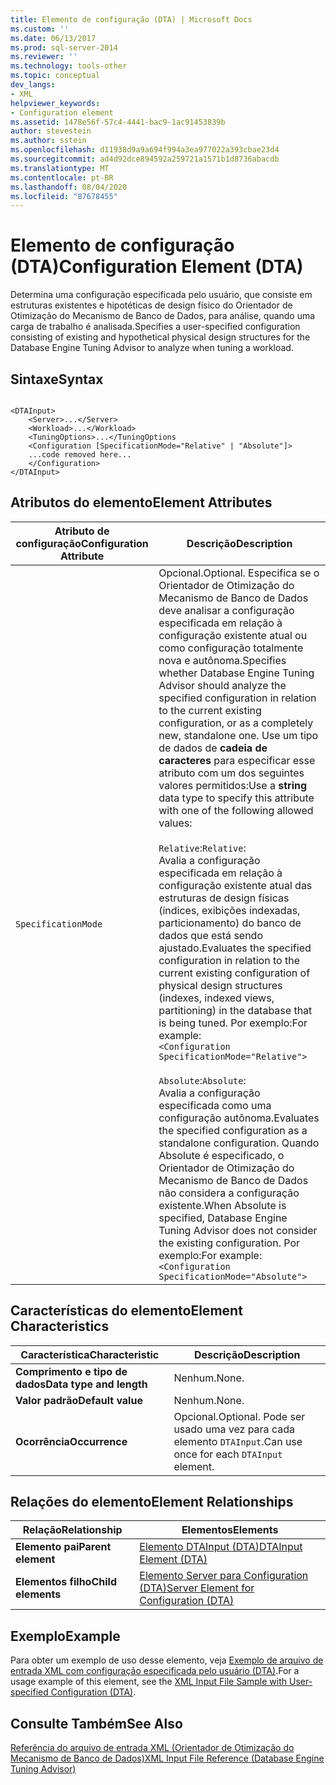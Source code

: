 ```yaml
---
title: Elemento de configuração (DTA) | Microsoft Docs
ms.custom: ''
ms.date: 06/13/2017
ms.prod: sql-server-2014
ms.reviewer: ''
ms.technology: tools-other
ms.topic: conceptual
dev_langs:
- XML
helpviewer_keywords:
- Configuration element
ms.assetid: 1478e56f-57c4-4441-bac9-1ac91453839b
author: stevestein
ms.author: sstein
ms.openlocfilehash: d11938d9a9a694f994a3ea977022a393cbae23d4
ms.sourcegitcommit: ad4d92dce894592a259721a1571b1d8736abacdb
ms.translationtype: MT
ms.contentlocale: pt-BR
ms.lasthandoff: 08/04/2020
ms.locfileid: "87678455"
---
```

# <a name="configuration-element-dta"></a><span data-ttu-id="803c9-102">Elemento de configuração (DTA)</span><span class="sxs-lookup"><span data-stu-id="803c9-102">Configuration Element (DTA)</span></span>
  <span data-ttu-id="803c9-103">Determina uma configuração especificada pelo usuário, que consiste em estruturas existentes e hipotéticas de design físico do Orientador de Otimização do Mecanismo de Banco de Dados, para análise, quando uma carga de trabalho é analisada.</span><span class="sxs-lookup"><span data-stu-id="803c9-103">Specifies a user-specified configuration consisting of existing and hypothetical physical design structures for the Database Engine Tuning Advisor to analyze when tuning a workload.</span></span>  
  
## <a name="syntax"></a><span data-ttu-id="803c9-104">Sintaxe</span><span class="sxs-lookup"><span data-stu-id="803c9-104">Syntax</span></span>  
  
```  
  
<DTAInput>  
    <Server>...</Server>  
    <Workload>...</Workload>  
    <TuningOptions>...</TuningOptions  
    <Configuration [SpecificationMode="Relative" | "Absolute"]>  
    ...code removed here...  
    </Configuration>  
</DTAInput>  
```  
  
## <a name="element-attributes"></a><span data-ttu-id="803c9-105">Atributos do elemento</span><span class="sxs-lookup"><span data-stu-id="803c9-105">Element Attributes</span></span>  
  
|<span data-ttu-id="803c9-106">Atributo de configuração</span><span class="sxs-lookup"><span data-stu-id="803c9-106">Configuration Attribute</span></span>|<span data-ttu-id="803c9-107">Descrição</span><span class="sxs-lookup"><span data-stu-id="803c9-107">Description</span></span>|  
|-----------------------------|-----------------|  
|`SpecificationMode`|<span data-ttu-id="803c9-108">Opcional.</span><span class="sxs-lookup"><span data-stu-id="803c9-108">Optional.</span></span> <span data-ttu-id="803c9-109">Especifica se o Orientador de Otimização do Mecanismo de Banco de Dados deve analisar a configuração especificada em relação à configuração existente atual ou como configuração totalmente nova e autônoma.</span><span class="sxs-lookup"><span data-stu-id="803c9-109">Specifies whether Database Engine Tuning Advisor should analyze the specified configuration in relation to the current existing configuration, or as a completely new, standalone one.</span></span> <span data-ttu-id="803c9-110">Use um tipo de dados de **cadeia de caracteres** para especificar esse atributo com um dos seguintes valores permitidos:</span><span class="sxs-lookup"><span data-stu-id="803c9-110">Use a **string** data type to specify this attribute with one of the following allowed values:</span></span><br /><br /> <span data-ttu-id="803c9-111">`Relative`:</span><span class="sxs-lookup"><span data-stu-id="803c9-111">`Relative`:</span></span> <br />                  <span data-ttu-id="803c9-112">Avalia a configuração especificada em relação à configuração existente atual das estruturas de design físicas (índices, exibições indexadas, particionamento) do banco de dados que está sendo ajustado.</span><span class="sxs-lookup"><span data-stu-id="803c9-112">Evaluates the specified configuration in relation to the current existing configuration of physical design structures (indexes, indexed views, partitioning) in the database that is being tuned.</span></span> <span data-ttu-id="803c9-113">Por exemplo:</span><span class="sxs-lookup"><span data-stu-id="803c9-113">For example:</span></span> <br />`<Configuration SpecificationMode="Relative">`<br /><br /> <span data-ttu-id="803c9-114">`Absolute`:</span><span class="sxs-lookup"><span data-stu-id="803c9-114">`Absolute`:</span></span> <br />                  <span data-ttu-id="803c9-115">Avalia a configuração especificada como uma configuração autônoma.</span><span class="sxs-lookup"><span data-stu-id="803c9-115">Evaluates the specified configuration as a standalone configuration.</span></span> <span data-ttu-id="803c9-116">Quando Absolute é especificado, o Orientador de Otimização do Mecanismo de Banco de Dados não considera a configuração existente.</span><span class="sxs-lookup"><span data-stu-id="803c9-116">When Absolute is specified, Database Engine Tuning Advisor does not consider the existing configuration.</span></span> <span data-ttu-id="803c9-117">Por exemplo:</span><span class="sxs-lookup"><span data-stu-id="803c9-117">For example:</span></span><br />`<Configuration SpecificationMode="Absolute">`|  
  
## <a name="element-characteristics"></a><span data-ttu-id="803c9-118">Características do elemento</span><span class="sxs-lookup"><span data-stu-id="803c9-118">Element Characteristics</span></span>  
  
|<span data-ttu-id="803c9-119">Característica</span><span class="sxs-lookup"><span data-stu-id="803c9-119">Characteristic</span></span>|<span data-ttu-id="803c9-120">Descrição</span><span class="sxs-lookup"><span data-stu-id="803c9-120">Description</span></span>|  
|--------------------|-----------------|  
|<span data-ttu-id="803c9-121">**Comprimento e tipo de dados**</span><span class="sxs-lookup"><span data-stu-id="803c9-121">**Data type and length**</span></span>|<span data-ttu-id="803c9-122">Nenhum.</span><span class="sxs-lookup"><span data-stu-id="803c9-122">None.</span></span>|  
|<span data-ttu-id="803c9-123">**Valor padrão**</span><span class="sxs-lookup"><span data-stu-id="803c9-123">**Default value**</span></span>|<span data-ttu-id="803c9-124">Nenhum.</span><span class="sxs-lookup"><span data-stu-id="803c9-124">None.</span></span>|  
|<span data-ttu-id="803c9-125">**Ocorrência**</span><span class="sxs-lookup"><span data-stu-id="803c9-125">**Occurrence**</span></span>|<span data-ttu-id="803c9-126">Opcional.</span><span class="sxs-lookup"><span data-stu-id="803c9-126">Optional.</span></span> <span data-ttu-id="803c9-127">Pode ser usado uma vez para cada elemento `DTAInput`.</span><span class="sxs-lookup"><span data-stu-id="803c9-127">Can use once for each `DTAInput` element.</span></span>|  
  
## <a name="element-relationships"></a><span data-ttu-id="803c9-128">Relações do elemento</span><span class="sxs-lookup"><span data-stu-id="803c9-128">Element Relationships</span></span>  
  
|<span data-ttu-id="803c9-129">Relação</span><span class="sxs-lookup"><span data-stu-id="803c9-129">Relationship</span></span>|<span data-ttu-id="803c9-130">Elementos</span><span class="sxs-lookup"><span data-stu-id="803c9-130">Elements</span></span>|  
|------------------|--------------|  
|<span data-ttu-id="803c9-131">**Elemento pai**</span><span class="sxs-lookup"><span data-stu-id="803c9-131">**Parent element**</span></span>|[<span data-ttu-id="803c9-132">Elemento DTAInput &#40;DTA&#41;</span><span class="sxs-lookup"><span data-stu-id="803c9-132">DTAInput Element &#40;DTA&#41;</span></span>](dtainput-element-dta.md)|  
|<span data-ttu-id="803c9-133">**Elementos filho**</span><span class="sxs-lookup"><span data-stu-id="803c9-133">**Child elements**</span></span>|[<span data-ttu-id="803c9-134">Elemento Server para Configuration &#40;DTA&#41;</span><span class="sxs-lookup"><span data-stu-id="803c9-134">Server Element for Configuration &#40;DTA&#41;</span></span>](server-element-for-configuration-dta.md)|  
  
## <a name="example"></a><span data-ttu-id="803c9-135">Exemplo</span><span class="sxs-lookup"><span data-stu-id="803c9-135">Example</span></span>  
 <span data-ttu-id="803c9-136">Para obter um exemplo de uso desse elemento, veja [Exemplo de arquivo de entrada XML com configuração especificada pelo usuário (DTA)](xml-input-file-sample-with-user-specified-configuration-dta.md).</span><span class="sxs-lookup"><span data-stu-id="803c9-136">For a usage example of this element, see the [XML Input File Sample with User-specified Configuration &#40;DTA&#41;](xml-input-file-sample-with-user-specified-configuration-dta.md).</span></span>  
  
## <a name="see-also"></a><span data-ttu-id="803c9-137">Consulte Também</span><span class="sxs-lookup"><span data-stu-id="803c9-137">See Also</span></span>  
 [<span data-ttu-id="803c9-138">Referência do arquivo de entrada XML &#40;Orientador de Otimização do Mecanismo de Banco de Dados&#41;</span><span class="sxs-lookup"><span data-stu-id="803c9-138">XML Input File Reference &#40;Database Engine Tuning Advisor&#41;</span></span>](xml-input-file-reference-database-engine-tuning-advisor.md)  
  
  
